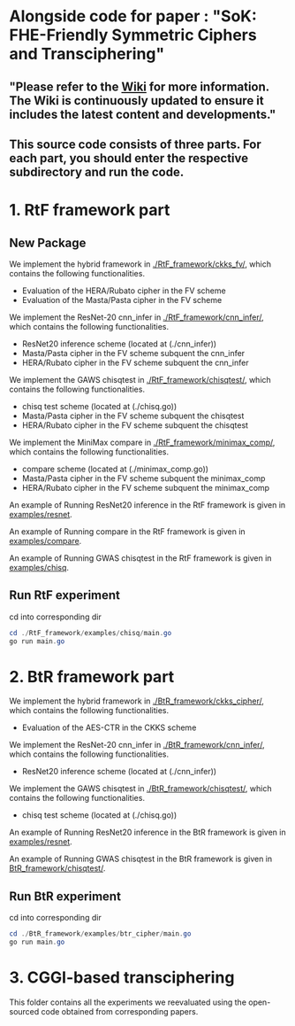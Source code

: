 # Alongside code for paper : "SoK: FHE-Friendly Symmetric Ciphers and Transciphering"

## "Please refer to the [Wiki](https://github.com/nc26676027/sok_fhe_friendly_symmetric_ciphers/wiki) for more information. The Wiki is continuously updated to ensure it includes the latest content and developments."


## This source code consists of three parts. For each part, you should enter the respective subdirectory and run the code.

# 1. RtF framework part

## New Package
We implement the hybrid framework in [./RtF_framework/ckks_fv/](./RtF_framework/ckks_fv/), which contains the following functionalities.
- Evaluation of the HERA/Rubato cipher in the FV scheme
- Evaluation of the Masta/Pasta cipher in the FV scheme

We implement the ResNet-20 cnn_infer in [./RtF_framework/cnn_infer/](./RtF_framework/cnn_infer/), which contains the following functionalities.
- ResNet20 inference scheme (located at (./cnn_infer))
- Masta/Pasta cipher in the FV scheme subquent the cnn_infer
- HERA/Rubato cipher in the FV scheme subquent the cnn_infer

We implement the GAWS chisqtest in [./RtF_framework/chisqtest/](./RtF_framework/chisqtest/), which contains the following functionalities.
- chisq test scheme (located at (./chisq.go))
- Masta/Pasta cipher in the FV scheme subquent the chisqtest
- HERA/Rubato cipher in the FV scheme subquent the chisqtest

We implement the MiniMax compare in [./RtF_framework/minimax_comp/](./RtF_framework/minimax_comp/), which contains the following functionalities.
- compare scheme (located at (./minimax_comp.go))
- Masta/Pasta cipher in the FV scheme subquent the minimax_comp
- HERA/Rubato cipher in the FV scheme subquent the minimax_comp

An example of Running ResNet20 inference in the RtF framework is given in [examples/resnet](./RtF_framework/examples/resnet/main.go).

An example of Running compare in the RtF framework is given in [examples/compare](./RtF_framework/examples/compare/main.go).

An example of Running GWAS chisqtest in the RtF framework is given in [examples/chisq](./RtF_framework/examples/chisq/main.go).

## Run RtF experiment

cd into corresponding dir
```PowerShell
cd ./RtF_framework/examples/chisq/main.go
go run main.go
```

# 2. BtR framework part

We implement the hybrid framework in [./BtR_framework/ckks_cipher/](./BtR_framework/ckks_cipher/), which contains the following functionalities.
- Evaluation of the AES-CTR in the CKKS scheme


We implement the ResNet-20 cnn_infer in [./BtR_framework/cnn_infer/](./BtR_framework/cnn_infer/), which contains the following functionalities.
- ResNet20 inference scheme (located at (./cnn_infer))

We implement the GAWS chisqtest in [./BtR_framework/chisqtest/](./BtR_framework/chisqtest/), which contains the following functionalities.
- chisq test scheme (located at (./chisq.go))

An example of Running ResNet20 inference in the BtR framework is given in [examples/resnet](./BtR_framework/examples/resnet/main.go).

An example of Running GWAS chisqtest in the BtR framework is given in [BtR_framework/chisqtest/](./BtR_framework/chisqtest/chisq.go).

## Run BtR experiment

cd into corresponding dir
```PowerShell
cd ./BtR_framework/examples/btr_cipher/main.go
go run main.go
```

# 3. CGGI-based transciphering

This folder contains all the experiments we reevaluated using the open-sourced code obtained from corresponding papers.
